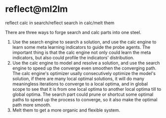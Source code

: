 # reflect@ml2lm
reflect calc in search/reflect search in calc/melt them

There are three ways to forge search and calc parts into one steel.

1. Use the search engine to search a solution, and use the calc engine to learn some meta learning indicators to guide the probe agents. The important thing is that the calc engine not only could learn the meta indicators, but also could profile the indicators' distribution.
2. Use the calc engine to model and resolve a solution, and use the search engine to speed up the converge even smoothen the converging path. The calc engine's optimizer usally consecutively optimize the model's solution, if there are many local optimal solutions, it will do many meaningless iterations to converge to a local optima, and in global scope to see that it is from one local optima to another local optima till to global optima. The search part could prune or shortcut some optimal paths to speed up the process to converge, so it also make the optimal path more smooth.
3. Melt them to get a more organic and flexible system.
